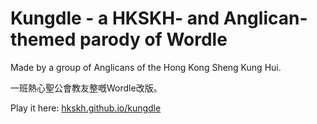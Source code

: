 # Kungdle - a HKSKH- and Anglican-themed parody of Wordle

Made by a group of Anglicans of the Hong Kong Sheng Kung Hui.

一班熱心聖公會教友整嘅Wordle改版。

Play it here: [hkskh.github.io/kungdle](https://hkskh.github.io/kungdle)
